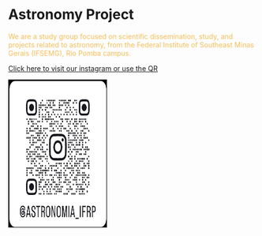 <h1>Astronomy Project</h1>
<p style='color: #f5be58'>
We are a study group focused on scientific dissemination, study, and projects related to astronomy, from the Federal Institute of Southeast Minas Gerais (IFSEMG), Rio Pomba campus.</p>
<a href='https://www.instagram.com/astronomia_ifrp?igsh=azJtaHFraDV1OXNp'>Click here to visit our instagram or use the QR</a>
</p>
<img src="astronomyInsta.jpg" alt="QRCode" width="200" height="300">
